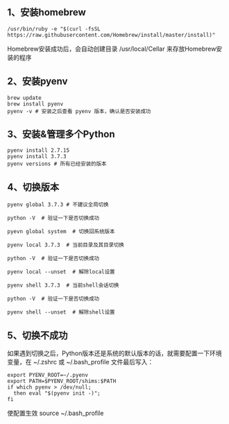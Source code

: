 ## 1、安装homebrew
```
/usr/bin/ruby -e "$(curl -fsSL https://raw.githubusercontent.com/Homebrew/install/master/install)"
```
Homebrew安装成功后，会自动创建目录 /usr/local/Cellar 来存放Homebrew安装的程序

## 2、安装pyenv
```
brew update
brew install pyenv
pyenv -v # 安装之后查看 pyenv 版本，确认是否安装成功
```

## 3、安装&管理多个Python
```
pyenv install 2.7.15
pyenv install 3.7.3
pyenv versions # 所有已经安装的版本
```

## 4、切换版本
```
pyenv global 3.7.3 # 不建议全局切换

python -V  # 验证一下是否切换成功

pyevn global system  # 切换回系统版本

pyenv local 3.7.3  # 当前目录及其目录切换

python -V  # 验证一下是否切换成功

pyenv local --unset  # 解除local设置

pyenv shell 3.7.3  # 当前shell会话切换

python -V  # 验证一下是否切换成功

pyenv shell --unset  # 解除shell设置
```

## 5、切换不成功
如果遇到切换之后，Python版本还是系统的默认版本的话，就需要配置一下环境变量，在 ~/.zshrc 或 ~/.bash_profile 文件最后写入：
```
export PYENV_ROOT=~/.pyenv
export PATH=$PYENV_ROOT/shims:$PATH
if which pyenv > /dev/null;
  then eval "$(pyenv init -)";
fi
```

使配置生效 
source ~/.bash_profile